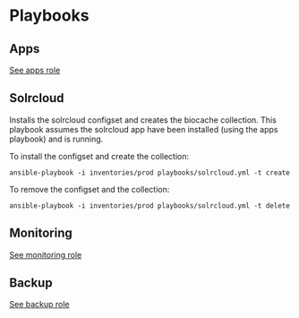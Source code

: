 # Playbooks

## Apps
[See apps role](../roles/apps/README.md)

## Solrcloud
Installs the solrcloud configset and creates the biocache collection. This playbook assumes the solrcloud app have been installed (using the apps playbook) and is running.

To install the configset and create the collection:
```
ansible-playbook -i inventories/prod playbooks/solrcloud.yml -t create
```

To remove the configset and the collection:
```
ansible-playbook -i inventories/prod playbooks/solrcloud.yml -t delete
```

## Monitoring
[See monitoring role](../roles/monitoring/README.md)

## Backup
[See backup role](../roles/backup/README.md)
